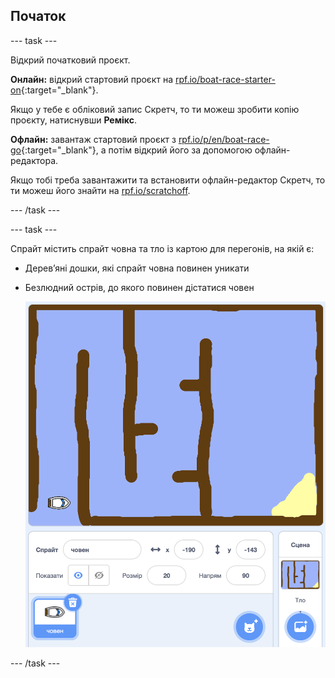 ## Початок

\--- task \---

Відкрий початковий проєкт.

**Онлайн:** відкрий стартовий проєкт на [rpf.io/boat-race-starter-on](http://rpf.io/boat-race-starter-on){:target="_blank"}.

Якщо у тебе є обліковий запис Скретч, то ти можеш зробити копію проєкту, натиснувши **Ремікс**.

**Офлайн:** завантаж стартовий проєкт з [rpf.io/p/en/boat-race-go](http://rpf.io/p/en/boat-race-go){:target="_blank"}, а потім відкрий його за допомогою офлайн-редактора.

Якщо тобі треба завантажити та встановити офлайн-редактор Скретч, то ти можеш його знайти на [rpf.io/scratchoff](http://rpf.io/scratchoff).

\--- /task \---

\--- task \---

Спрайт містить спрайт човна та тло із картою для перегонів, на якій є:

- Дерев’яні дошки, які спрайт човна повинен уникати
- Безлюдний острів, до якого повинен дістатися човен
    
    ![знімок екрана](images/boat-starter.png)

\--- /task \---